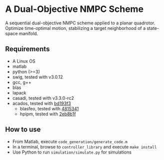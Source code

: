 # A Dual-Objective NMPC Scheme

A sequential dual-objective NMPC scheme applied to a planar quadrotor. Optimize time-optimal motion, stabilizing a target neighborhood of a state-space manifold.

## Requirements
* A Linux OS
* matlab
* python (>=3)
* swig, tested with v3.0.12
* gcc, g++
* blas
* lapack
* casadi, tested with v3.3.0-rc2
* acados, tested with [bd193f3](https://github.com/acados/acados/commit/bd193f365d7d2cf04d027b386b8de58075cf7458)
  * blasfeo, tested with [4815341](https://github.com/giaf/blasfeo/commit/4815341368f2816de3db8b634d9baf2353a2e7b0)
  * hpipm, tested with [2eb8b1f](https://github.com/giaf/hpipm/commit/2eb8b1f2846eb2a17558f1747f8b6af2da9e692e)
  
## How to use
* From Matlab, execute ``code_generation/generate_code.m``
* In a terminal, browse to ``controller_library`` and execute ``make install``
* Use Python to run ``simulation/simulate.py`` for simulations
